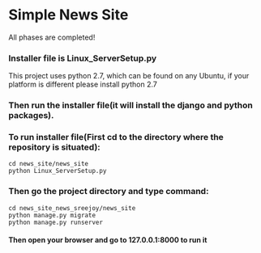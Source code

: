 # Simple News Site

All phases are completed!

### Installer file is Linux_ServerSetup.py  

This project uses python 2.7, which can be found on any Ubuntu, if your platform is different please install python 2.7  

### Then run the installer file(it will install the django and python packages).  
 
### To run installer file(First cd to the directory where the repository is situated):  
```
cd news_site/news_site  
python Linux_ServerSetup.py  
```

### Then go the project directory and type command:  
```
cd news_site_news_sreejoy/news_site  
python manage.py migrate  
python manage.py runserver  
```
#### Then open your browser and go to 127.0.0.1:8000 to run it
